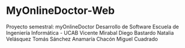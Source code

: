 # MyOnlineDoctor-Web

Proyecto semestral: myOnlineDoctor Desarrollo de Software Escuela de Ingeniería Informática - UCAB
Vicente Mirabal
Diego Bastardo
Natalia Velásquez
Tomás Sánchez
Anamaría Chacón
Miguel Cuadrado